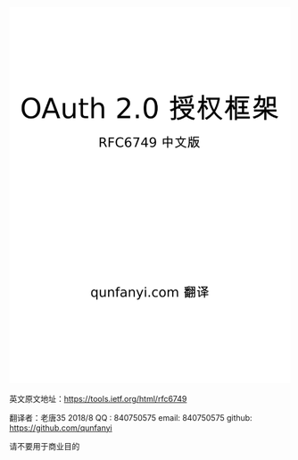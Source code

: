![](images/bitmap.png)


英文原文地址：https://tools.ietf.org/html/rfc6749

翻译者：老唐35 2018/8
QQ : 840750575
email: 840750575
github: https://github.com/qunfanyi


请不要用于商业目的

